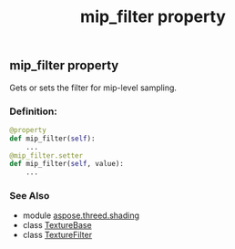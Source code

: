 ﻿---
title: mip_filter property
second_title: Aspose.3D for Python via .NET API References
description: 
type: docs
weight: 140
url: /python-net/aspose.threed.shading/texturebase/mip_filter/
is_root: false
---

## mip_filter property


Gets or sets the filter for mip-level sampling.
### Definition:
```python
@property
def mip_filter(self):
    ...
@mip_filter.setter
def mip_filter(self, value):
    ...
```

### See Also
* module [aspose.threed.shading](../../)
* class [TextureBase](/3d/python-net/aspose.threed.shading/texturebase)
* class [TextureFilter](/3d/python-net/aspose.threed.shading/texturefilter)
